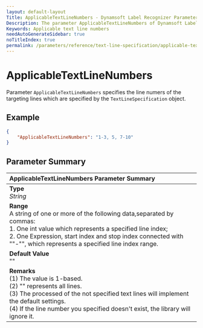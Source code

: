 ```yaml
---
layout: default-layout
Title: ApplicableTextLineNumbers - Dynamsoft Label Recognizer Parameters
Description: The parameter ApplicableTextLineNumbers of Dynamsoft Label Recognizer defines the line numers of the targeting text lines.
Keywords: Applicable text line numbers
needAutoGenerateSidebar: true
noTitleIndex: true
permalink: /parameters/reference/text-line-specification/applicable-text-line-numbers.html
---
```


# ApplicableTextLineNumbers

Parameter `ApplicableTextLineNumbers` specifies the line numers of the targeting lines which are specified by the `TextLineSpecification` object.

## Example

```json
{
    "ApplicableTextLineNumbers": "1-3, 5, 7-10"
}
```

## Parameter Summary

| ApplicableTextLineNumbers Parameter Summary |
| :----------------------------------- |
| **Type**<br>*String* |
| **Range**<br>A string of one or more of the following data,separated by commas:<br>1. One int value which represents a specified line index;<br>2. One Expression, start index and stop index connected with ""-"", which represents a specified line index range. |
| **Default Value**<br>"" |
| **Remarks**<br>(1) The value is 1-based.<br>(2) "" represents all lines.<br>(3) The processed of the not specified text lines will implement the default settings.<br>(4) If the line number you specified doesn't exist, the library will ignore it. |
